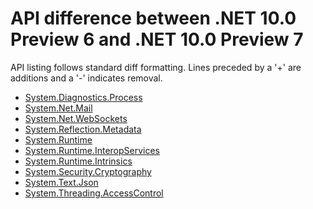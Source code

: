 # API difference between .NET 10.0 Preview 6 and .NET 10.0 Preview 7

API listing follows standard diff formatting.
Lines preceded by a '+' are additions and a '-' indicates removal.

* [System.Diagnostics.Process](10.0-preview7_System.Diagnostics.Process.md)
* [System.Net.Mail](10.0-preview7_System.Net.Mail.md)
* [System.Net.WebSockets](10.0-preview7_System.Net.WebSockets.md)
* [System.Reflection.Metadata](10.0-preview7_System.Reflection.Metadata.md)
* [System.Runtime](10.0-preview7_System.Runtime.md)
* [System.Runtime.InteropServices](10.0-preview7_System.Runtime.InteropServices.md)
* [System.Runtime.Intrinsics](10.0-preview7_System.Runtime.Intrinsics.md)
* [System.Security.Cryptography](10.0-preview7_System.Security.Cryptography.md)
* [System.Text.Json](10.0-preview7_System.Text.Json.md)
* [System.Threading.AccessControl](10.0-preview7_System.Threading.AccessControl.md)
